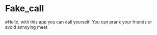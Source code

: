 # Fake_call
#Hello, with this app you can call yourself. You can prank your friends or avoid annoying meet.<br>
